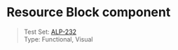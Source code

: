 # Resource Block component
> Test Set: [ALP-232](https://everfi.atlassian.net/browse/ALP-232)    
Type: Functional, Visual

<!-- cypress/integration/resource_block.js -->
<!-- /cypress/integration/resource_block.js -->